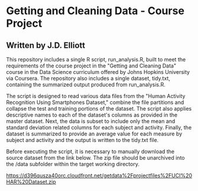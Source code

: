 # Getting and Cleaning Data - Course Project
## Written by J.D. Elliott

This repository includes a single R script, run_analysis.R, built to meet the
requirements of the course project in the "Getting and Cleaning Data" course in the Data Science curriculum offered by Johns Hopkins University via Coursera.  The repository also includes a single dataset, tidy.txt, containing the summarized output produced from run_analysis.R.

The script is designed to read various data files from the "Human Activity Recognition Using Smartphones Dataset," combine the file partitions and collapse the test and training portions of the dataset.  The script also applies descriptive names to each of the dataset's columns as provided in the master dataset.  Next, the data is subset to include only the mean and standard deviation related columns for each subject and activity.  Finally, the dataset is summarized to provide an average value for each measure by subject and activity and the output is written to the tidy.txt file.

Before executing the script, it is necessary to manually download the source dataset from the link below.  The zip file should be unarchived into the /data subfolder within the target working directory.

https://d396qusza40orc.cloudfront.net/getdata%2Fprojectfiles%2FUCI%20HAR%20Dataset.zip

